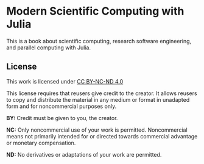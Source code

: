 # Modern Scientific Computing with Julia

This is a book about scientific computing, research software engineering, and parallel computing with Julia.




## License

This work is licensed under [CC BY-NC-ND 4.0](https://creativecommons.org/licenses/by-nc-nd/4.0/)

This license requires that reusers give credit to the creator.
It allows reusers to copy and distribute the material in any medium or format in unadapted form and for noncommercial purposes only.

**BY:** Credit must be given to you, the creator.

**NC:** Only noncommercial use of your work is permitted.
Noncommercial means not primarily intended for or directed towards commercial advantage or monetary compensation.

**ND:** No derivatives or adaptations of your work are permitted.
